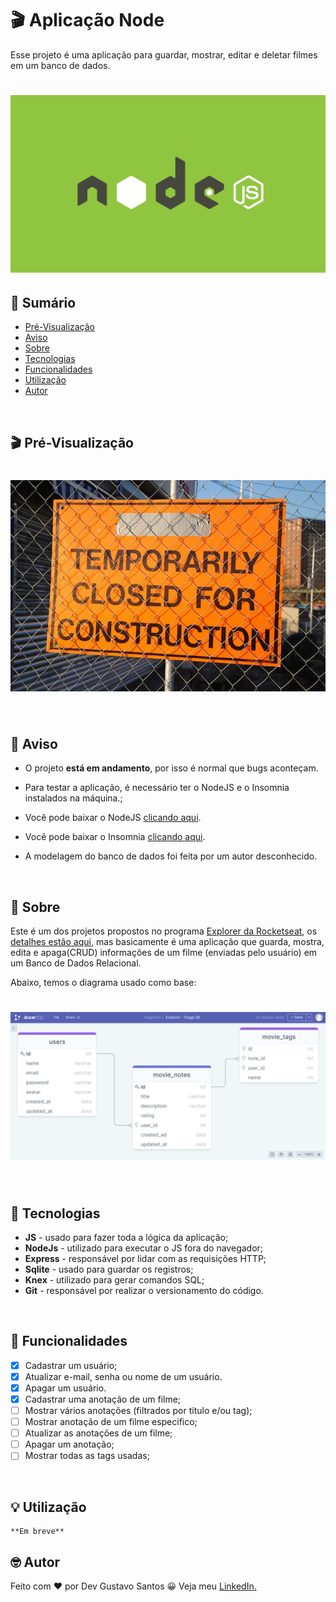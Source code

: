 # 🎬 Aplicação Node

Esse projeto é uma aplicação para guardar, mostrar, editar e deletar filmes em um banco de dados.

<h1 align="center">
    <img src="./src/assets/images/node.jpg" alt="Capa do projeto">
</h1>

## 📖 Sumário

-   [Pré-Visualização](#pré-visualização)
-   [Aviso](#aviso)
-   [Sobre](#sobre)
-   [Tecnologias](#tecnologias)
-   [Funcionalidades](#funcionalidades)
-   [Utilização](#utilização)
-   [Autor](#autor)

</br>

## 🎬 Pré-Visualização

<h1 align="center">
    <img src="./src/assets/images/place-holder.jpg" alt="gif da versão desktop">
</h1>

</br>

## 📢 Aviso

-   O projeto **está em andamento**, por isso é normal que bugs aconteçam.

-   Para testar a aplicação, é necessário ter o NodeJS e o Insomnia instalados na máquina.;

-   Você pode baixar o NodeJS [clicando aqui](https://nodejs.org/pt-br/download/).

-   Você pode baixar o Insomnia [clicando aqui](https://insomnia.rest/download).

-   A modelagem do banco de dados foi feita por um autor desconhecido.

</br>

## 📝 Sobre

Este é um dos projetos propostos no programa [Explorer da Rocketseat](https://www.rocketseat.com.br/explorer), os [detalhes estão aqui](https://efficient-sloth-d85.notion.site/Aplica-o-em-Node-57bd49ae77b3422fad74f8dde0d06fef), mas basicamente é uma aplicação que guarda, mostra, edita e apaga(CRUD) informações de um filme (enviadas pelo usuário) em um Banco de Dados Relacional.

Abaixo, temos o diagrama usado como base:

<h1 align="center">
    <img src="./src/assets/images/diagrama.jpg" alt="gif da versão desktop">
</h1>

</br>

## 💾 Tecnologias

-   **JS** - usado para fazer toda a lógica da aplicação;
-   **NodeJs** - utilizado para executar o JS fora do navegador;
-   **Express** - responsável por lidar com as requisições HTTP;
-   **Sqlite** - usado para guardar os registros;
-   **Knex** - utilizado para gerar comandos SQL;
-   **Git** - responsável por realizar o versionamento do código.

</br>

## 🔨 Funcionalidades

-   [x] Cadastrar um usuário;
-   [x] Atualizar e-mail, senha ou nome de um usuário.
-   [x] Apagar um usuário.
-   [x] Cadastrar uma anotação de um filme;
-   [ ] Mostrar vários anotações (filtrados por título e/ou tag);
-   [ ] Mostrar anotação de um filme especifico;
-   [ ] Atualizar as anotações de um filme;
-   [ ] Apagar um anotação;
-   [ ] Mostrar todas as tags usadas;

</br>

## 💡 Utilização

```
**Em breve**

```

## 🤓 Autor

Feito com ❤ por Dev Gustavo Santos 😀 Veja meu [LinkedIn.](https://www.linkedin.com/in/devgustavosantos/)
